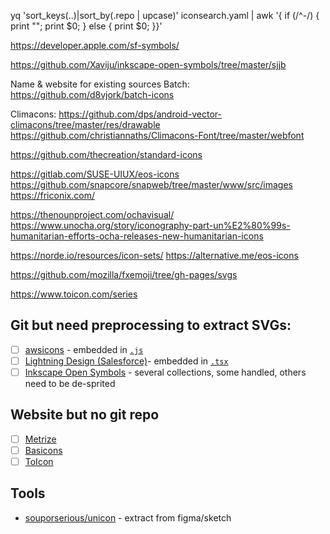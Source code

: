 yq 'sort_keys(..)|sort_by(.repo | upcase)' iconsearch.yaml | awk '{ if (/^-/) { print ""; print $0; } else { print $0; }}'

https://developer.apple.com/sf-symbols/

https://github.com/Xaviju/inkscape-open-symbols/tree/master/sjjb

Name & website for existing sources
Batch:
https://github.com/d8vjork/batch-icons

Climacons:
https://github.com/dps/android-vector-climacons/tree/master/res/drawable
https://github.com/christiannaths/Climacons-Font/tree/master/webfont

https://github.com/thecreation/standard-icons

https://gitlab.com/SUSE-UIUX/eos-icons
https://github.com/snapcore/snapweb/tree/master/www/src/images
https://friconix.com/

https://thenounproject.com/ochavisual/
https://www.unocha.org/story/iconography-part-un%E2%80%99s-humanitarian-efforts-ocha-releases-new-humanitarian-icons

https://norde.io/resources/icon-sets/
https://alternative.me/eos-icons

https://github.com/mozilla/fxemoji/tree/gh-pages/svgs

https://www.toicon.com/series


## Git but need preprocessing to extract SVGs:
- [ ] [awsicons](https://awsicons.dev/) - embedded in [`.js`](https://github.com/boyney123/awsicons)
- [ ] [Lightning Design (Salesforce)](https://www.lightningdesignsystem.com/icons/)- embedded in [`.tsx`](https://github.com/salesforce-ux/design-system-ui-kit-framerx/tree/master/code/icon-components)
- [ ] [Inkscape Open Symbols](https://github.com/Xaviju/inkscape-open-symbols) - several collections, some handled, others need to be de-sprited

## Website but no git repo
- [ ] [Metrize](https://www.alessioatzeni.com/wp-content/cache/page_enhanced/www.alessioatzeni.com/metrize-icons/_index.html_gzip)
- [ ] [Basicons](https://basicons.xyz/)
- [ ] [ToIcon](https://www.toicon.com/)

## Tools
- [souporserious/unicon](https://github.com/souporserious/unicon/tree/main/packages/unicon/src) - extract from figma/sketch
